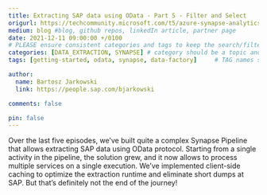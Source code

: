 ```yaml
---
title: Extracting SAP data using OData - Part 5 - Filter and Select
origurl: https://techcommunity.microsoft.com/t5/azure-synapse-analytics-blog/extracting-sap-data-using-odata-part-5-filter-and-select/ba-p/2849814
medium: blog #blog, github repos, linkedIn article, partner page
date: 2021-12-11 09:00:00 +/0100
# PLEASE ensure consistent categories and tags to keep the search/filtering meaningful!
categories: [DATA_EXTRACTION, SYNAPSE] # category should be a topic and sub-category primary product
tags: [getting-started, odata, synapse, data-factory]     # TAG names should always be lowercase

author:
  name: Bartosz Jarkowski
  link: https://people.sap.com/bjarkowski

comments: false

pin: false
---
```


Over the last five episodes, we’ve built quite a complex Synapse Pipeline that allows extracting SAP data using OData protocol. Starting from a single activity in the pipeline, the solution grew, and it now allows to process multiple services on a single execution. We’ve implemented client-side caching to optimize the extraction runtime and eliminate short dumps at SAP. But that’s definitely not the end of the journey!
